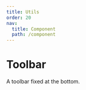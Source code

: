```yaml
---
title: Utils
order: 20
nav:
  title: Component
  path: /component
---
```


# Toolbar

A toolbar fixed at the bottom.

<code src="./demo/demo1.tsx" />
